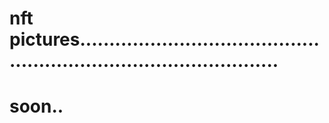 # nft pictures.......................................................................................
# soon..
